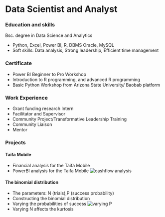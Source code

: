 # Data Scientist and Analyst

### Education and skills
Bsc. degree in Data Science and Analytics
- Python, Excel, Power BI, R, DBMS Oracle, MySQL
- Soft skills: Data analysis, Strong leadership, Efficient time management

### Certificate
- Power BI Beginner to Pro Workshop
- Introduction to R programming, and advanced R programming
- Basic Python Workshop from Arizona State University/ Baobab platform

### Work Experience
- Grant funding research Intern
- Facilitator and Supervisor
- Community Project/Transformative Leadership Training
- Community Liaison
- Mentor

### Projects
#### Taifa Mobile 
- Financial analysis for the Taifa Mobile
- PowerBI analysis for the Taifa Mobile
![cashflow analysis](https://github.com/RodrigueIR/Taifa-Mobile-BI-Analysis/assets/117353579/f46b094e-9b82-49d2-9ee1-ebc5abc00f78)
#### The binomial distribution
- The parameters: N (trials),P (success probability)
- Constructing the binomial distribution
- Varying the probabilities of success
![varying P](https://github.com/user-attachments/assets/c3a5b18e-73c2-4f4f-a249-606b2d49827c)
- Varying N affects the kurtosis

